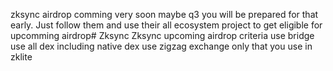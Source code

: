 zksync airdrop comming very soon maybe q3 you will be prepared for that early. Just follow them and use their all ecosystem project to get eligible for upcomming airdrop# Zksync
Zksync upcoming airdrop criteria
use bridge 
use all dex including native dex
use zigzag exchange only that you use in zklite
